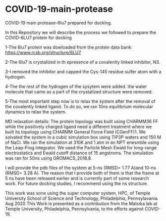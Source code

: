 # COVID-19-main-protease
COVID-19 main protease-6lu7 prepared for docking.

In this Repository we will describe the process we followed to prepare the COVID-6LU7 protein for docking 

1-The 6lu7 protein was dowloaded from the protein data bank: https://www.rcsb.org/structure/6LU7

2-The 6lu7 is crystalized in th epresence of a covalently linked inhibitor, N3. 

3-I removed the inhibitor and capped the Cys-145 residue sulfer atom with a hydrogen. 

4-The the rest of the hydrogen of the sysytem were added. the water molecule that came as a part of the crystalized structure were removed. 

5-The most important step now is to relax the system after the removal of the covalently linked ligand. To do so, we ran 10ns equilibrium molecular dynamics to relax the system. 

MD relaxation details: 
The protein topology was built using CHARMM36 FF while the positively charged ligand need a different treatment where we built its topology using CHARMM General Force Field (CGenFF)1.  We solvated the system in a cubic simulation box using TIP3P waters and 150 M of NaCl. We ran the simulation at 310K and 1 atm in an NPT enesmble using the Leap-Frog integrator. We used the Particle Mesh Ewald for long-range electrostatics and Ewald cutoff distance of 15 angstroms. The simulation was ran for 50ns using GROMACS_2018.8. 

I will provide the pdb files of the system at 5-ns (RMSD= 1.77 A)and 10-ns (RMSD= 3.28 A). The reason that I provide both of them is that the frame at 5 ns have been released earlier and is currently part of some research work. For future docking studies, I recommend using the ns structure. 


This work was sone using the super computer system, HPC, of Temple University School of Science and Technology, Philadelphia, Pennsylavania. Aug 2020
This Work is presented as a contribution from the Matsika lab at Temple University, Philadelphia, Pennsylvania, to the efforts against COVID-19.  
